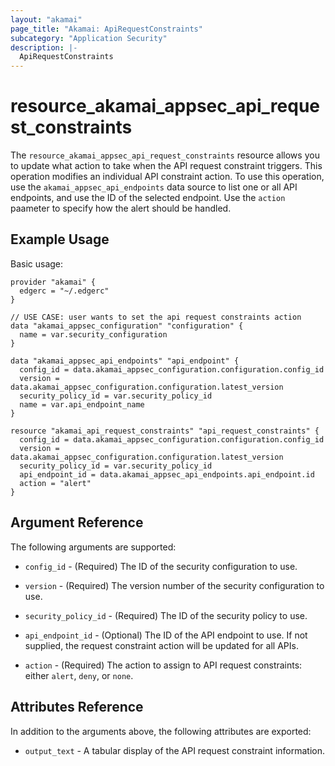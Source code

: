 ```yaml
---
layout: "akamai"
page_title: "Akamai: ApiRequestConstraints"
subcategory: "Application Security"
description: |-
  ApiRequestConstraints
---
```


# resource_akamai_appsec_api_request_constraints

The `resource_akamai_appsec_api_request_constraints` resource allows you to update what action to take when the API request constraint triggers. This operation modifies an individual API constraint action. To use this operation, use the `akamai_appsec_api_endpoints` data source to list one or all API endpoints, and use the ID of the selected endpoint. Use the `action` paameter to specify how the alert should be handled.

## Example Usage

Basic usage:

```hcl
provider "akamai" {
  edgerc = "~/.edgerc"
}

// USE CASE: user wants to set the api request constraints action
data "akamai_appsec_configuration" "configuration" {
  name = var.security_configuration
}

data "akamai_appsec_api_endpoints" "api_endpoint" {
  config_id = data.akamai_appsec_configuration.configuration.config_id
  version = data.akamai_appsec_configuration.configuration.latest_version
  security_policy_id = var.security_policy_id
  name = var.api_endpoint_name
}

resource "akamai_api_request_constraints" "api_request_constraints" {
  config_id = data.akamai_appsec_configuration.configuration.config_id
  version = data.akamai_appsec_configuration.configuration.latest_version
  security_policy_id = var.security_policy_id
  api_endpoint_id = data.akamai_appsec_api_endpoints.api_endpoint.id
  action = "alert"
}
```

## Argument Reference

The following arguments are supported:

* `config_id` - (Required) The ID of the security configuration to use.

* `version` - (Required) The version number of the security configuration to use.

* `security_policy_id` - (Required) The ID of the security policy to use.

* `api_endpoint_id` - (Optional) The ID of the API endpoint to use. If not supplied, the request constraint action will be updated for all APIs.

* `action` - (Required) The action to assign to API request constraints: either `alert`, `deny`, or `none`.

## Attributes Reference

In addition to the arguments above, the following attributes are exported:

* `output_text` - A tabular display of the API request constraint information.

